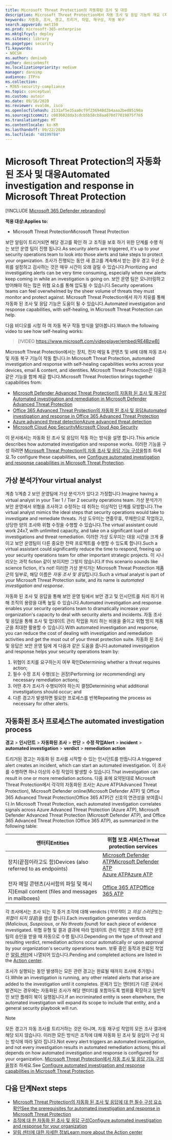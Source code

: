 ```yaml
---
title: Microsoft Threat Protection의 자동화된 조사 및 대응
description: Microsoft Threat Protection에서 자동 조사 및 응답 기능의 개요 (자동 복구 라고도 함)에 대해 알아봅니다.
keywords: 자동화, 조사, 경고, 트리거, 작업, 재구성, 자동 복구
search.appverid: met150
ms.prod: microsoft-365-enterprise
ms.mktglfcycl: deploy
ms.sitesec: library
ms.pagetype: security
f1.keywords:
- NOCSH
ms.author: deniseb
author: denisebmsft
ms.localizationpriority: medium
manager: dansimp
audience: ITPro
ms.collection:
- M365-security-compliance
ms.topic: conceptual
ms.custom: autoir
ms.date: 09/16/2020
ms.reviewer: evaldm, isco
ms.openlocfilehash: 2131af5e35aa0cf9f236940d2b4aaa2bed85190a
ms.sourcegitcommit: c083602dda3cdcb5b58cb8aa070d77019075f765
ms.translationtype: MT
ms.contentlocale: ko-KR
ms.lasthandoff: 09/22/2020
ms.locfileid: "48199784"
---
```

# <a name="automated-investigation-and-response-in-microsoft-threat-protection"></a><span data-ttu-id="27050-104">Microsoft Threat Protection의 자동화된 조사 및 대응</span><span class="sxs-lookup"><span data-stu-id="27050-104">Automated investigation and response in Microsoft Threat Protection</span></span>

[!INCLUDE [Microsoft 365 Defender rebranding](../includes/microsoft-defender.md)]


<span data-ttu-id="27050-105">**적용 대상:**</span><span class="sxs-lookup"><span data-stu-id="27050-105">**Applies to:**</span></span>
- <span data-ttu-id="27050-106">Microsoft Threat Protection</span><span class="sxs-lookup"><span data-stu-id="27050-106">Microsoft Threat Protection</span></span>

<span data-ttu-id="27050-107">보안 알림이 트리거되면 해당 경고를 확인 하 고 조직을 보호 하기 위한 단계를 수행 하는 보안 운영 팀이 진행 됩니다.</span><span class="sxs-lookup"><span data-stu-id="27050-107">As security alerts are triggered, it's up to your security operations team to look into those alerts and take steps to protect your organization.</span></span> <span data-ttu-id="27050-108">조사가 진행되는 동안 새 경고를 계속해서 받는 경우 경고 우선 순위를 설정하고 검사하는 것은 매우 시간이 오래 걸릴 수 있습니다.</span><span class="sxs-lookup"><span data-stu-id="27050-108">Prioritizing and investigating alerts can be very time consuming, especially when new alerts keep coming in while an investigation is going on.</span></span> <span data-ttu-id="27050-109">보안 운영 팀은 모니터링하고 방어해야 하는 많은 위협 요소를 통해 압도될 수 있습니다.</span><span class="sxs-lookup"><span data-stu-id="27050-109">Security operations teams can feel overwhelmed by the sheer volume of threats they must monitor and protect against.</span></span> <span data-ttu-id="27050-110">Microsoft Threat Protection에서 자가 치유를 통해 자동화 된 조사 및 응답 기능은 도움이 될 수 있습니다.</span><span class="sxs-lookup"><span data-stu-id="27050-110">Automated investigation and response capabilities, with self-healing, in Microsoft Threat Protection can help.</span></span>

<span data-ttu-id="27050-111">다음 비디오를 시청 하 여 자동 복구 작동 방식을 알아봅니다.</span><span class="sxs-lookup"><span data-stu-id="27050-111">Watch the following video to see how self-healing works:</span></span>

> [!VIDEO https://www.microsoft.com/videoplayer/embed/RE4BzwB]

<span data-ttu-id="27050-112">Microsoft Threat Protection에서는 장치, 전자 메일 & 콘텐츠 및 id에 대해 자동 조사 및 자동 복구 기능이 작동 합니다.</span><span class="sxs-lookup"><span data-stu-id="27050-112">In Microsoft Threat Protection, automated investigation and response with self-healing capabilities works across your devices, email & content, and identities.</span></span> <span data-ttu-id="27050-113">Microsoft Threat Protection은 다음과 같은 기능을 함께 제공 합니다.</span><span class="sxs-lookup"><span data-stu-id="27050-113">Microsoft Threat Protection brings together capabilities from:</span></span> 
- [<span data-ttu-id="27050-114">Microsoft Defender Advanced Threat Protection의 자동화 된 조사 및 재구성</span><span class="sxs-lookup"><span data-stu-id="27050-114">Automated investigation and remediation in Microsoft Defender Advanced Threat Protection</span></span>](https://docs.microsoft.com/windows/security/threat-protection/microsoft-defender-atp/automated-investigations)
- [<span data-ttu-id="27050-115">Office 365 Advanced Threat Protection의 자동화 된 조사 및 응답</span><span class="sxs-lookup"><span data-stu-id="27050-115">Automated investigation and response in Office 365 Advanced Threat Protection</span></span>](https://docs.microsoft.com/microsoft-365/security/office-365-security/office-365-air)
- [<span data-ttu-id="27050-116">Azure advanced threat detection</span><span class="sxs-lookup"><span data-stu-id="27050-116">Azure advanced threat detection</span></span>](https://docs.microsoft.com/azure/security/fundamentals/threat-detection)
- [<span data-ttu-id="27050-117">Microsoft Cloud App Security</span><span class="sxs-lookup"><span data-stu-id="27050-117">Microsoft Cloud App Security</span></span>](https://docs.microsoft.com/cloud-app-security/what-is-cloud-app-security)
 
<span data-ttu-id="27050-118">이 문서에서는 자동화 된 조사 및 응답이 작동 하는 방식을 설명 합니다.</span><span class="sxs-lookup"><span data-stu-id="27050-118">This article describes how automated investigation and response works.</span></span> <span data-ttu-id="27050-119">이러한 기능을 구성 하려면 [Microsoft Threat Protection의 자동 조사 및 응답 기능 구성을](mtp-configure-auto-investigation-response.md)참조 하세요.</span><span class="sxs-lookup"><span data-stu-id="27050-119">To configure these capabilities, see [Configure automated investigation and response capabilities in Microsoft Threat Protection](mtp-configure-auto-investigation-response.md).</span></span>

## <a name="your-virtual-analyst"></a><span data-ttu-id="27050-120">가상 분석가</span><span class="sxs-lookup"><span data-stu-id="27050-120">Your virtual analyst</span></span>

<span data-ttu-id="27050-121">계층 1/계층 2 보안 운영팀에 가상 분석가가 있다고 가정합니다.</span><span class="sxs-lookup"><span data-stu-id="27050-121">Imagine having a virtual analyst in your Tier 1 / Tier 2 security operations team.</span></span> <span data-ttu-id="27050-122">가상 분석가가 보안 운영에서 위협을 조사하고 수정하는 데 취하는 이상적인 단계를 모방합니다.</span><span class="sxs-lookup"><span data-stu-id="27050-122">The virtual analyst mimics the ideal steps that security operations would take to investigate and remediate threats.</span></span> <span data-ttu-id="27050-123">가상 도우미는 연중무휴, 무제한으로 작업하고, 상당한 양의 조사와 위협 수정을 수행할 수 있습니다.</span><span class="sxs-lookup"><span data-stu-id="27050-123">The virtual assistant could work 24x7, with unlimited capacity, and take on a significant load of investigations and threat remediation.</span></span> <span data-ttu-id="27050-124">이러한 가상 도우미는 대응 시간을 크게 줄이고 보안 운영팀이 다른 중요한 전략 프로젝트를 수행할 수 있도록 합니다.</span><span class="sxs-lookup"><span data-stu-id="27050-124">Such a virtual assistant could significantly reduce the time to respond, freeing up your security operations team for other important strategic projects.</span></span> <span data-ttu-id="27050-125">이 시나리오는 과학 fiction 같이 보이지만 그렇지 않습니다.</span><span class="sxs-lookup"><span data-stu-id="27050-125">If this scenario sounds like science fiction, it's not!</span></span> <span data-ttu-id="27050-126">이러한 가상 분석가는 Microsoft Threat Protection 제품군의 일부로, 해당 이름은 *자동 조사 및 응답*입니다.</span><span class="sxs-lookup"><span data-stu-id="27050-126">Such a virtual analyst is part of your Microsoft Threat Protection suite, and its name is *automated investigation and response*.</span></span>

<span data-ttu-id="27050-127">자동화 된 조사 및 응답을 통해 보안 운영 팀에서 보안 경고 및 인시던트를 처리 하기 위해 조직의 용량을 대폭 높일 수 있습니다.</span><span class="sxs-lookup"><span data-stu-id="27050-127">Automated investigation and response enables your security operations team to dramatically increase your organization's capacity to deal with security alerts and incidents.</span></span> <span data-ttu-id="27050-128">자동 조사 및 응답을 통해 조사 및 업데이트 관리 작업을 처리 하는 비용을 줄이고 위협 방지 제품군을 최대한 활용할 수 있습니다.</span><span class="sxs-lookup"><span data-stu-id="27050-128">With automated investigation and response, you can reduce the cost of dealing with investigation and remediation activities and get the most out of your threat protection suite.</span></span> <span data-ttu-id="27050-129">자동화 된 조사 및 응답은 보안 운영 팀에 게 다음과 같은 도움을 줍니다.</span><span class="sxs-lookup"><span data-stu-id="27050-129">automated investigation and response helps your security operations team by:</span></span>

1. <span data-ttu-id="27050-130">위협이 조치를 요구하는지 여부 확인</span><span class="sxs-lookup"><span data-stu-id="27050-130">Determining whether a threat requires action;</span></span>
2. <span data-ttu-id="27050-131">필수 수정 조치 수행(또는 권장)</span><span class="sxs-lookup"><span data-stu-id="27050-131">Performing (or recommending) any necessary remediation actions;</span></span>
3. <span data-ttu-id="27050-132">어떤 추가 조사가 수행되어야 하는지 결정</span><span class="sxs-lookup"><span data-stu-id="27050-132">Determining what additional investigations should occur; and</span></span>
4. <span data-ttu-id="27050-133">다른 경고가 발생하면 필요한 프로세스를 반복</span><span class="sxs-lookup"><span data-stu-id="27050-133">Repeating the process as necessary for other alerts.</span></span>

## <a name="the-automated-investigation-process"></a><span data-ttu-id="27050-134">자동화된 조사 프로세스</span><span class="sxs-lookup"><span data-stu-id="27050-134">The automated investigation process</span></span>

<span data-ttu-id="27050-135">**경고** > **인시던트** > **자동화된 조사** > **판단** > **수정 작업**</span><span class="sxs-lookup"><span data-stu-id="27050-135">**Alert** > **incident** > **automated investigation** > **verdict** > **remediation action**</span></span>

<span data-ttu-id="27050-136">트리거된 경고는 자동화 된 조사를 시작할 수 있는 인시던트를 만듭니다.</span><span class="sxs-lookup"><span data-stu-id="27050-136">A triggered alert creates an incident, which can start an automated investigation.</span></span> <span data-ttu-id="27050-137">이 조사를 수행하면 하나 이상의 수정 작업이 발생할 수 있습니다.</span><span class="sxs-lookup"><span data-stu-id="27050-137">That investigation can result in one or more remediation actions.</span></span> <span data-ttu-id="27050-138">다음 표에 요약된대로 Microsoft Threat Protection에서 각각의 자동화된 조사는 Azure ATP(Advanced Threat Protection), Microsoft Defender online(Microsoft Defender ATP) 및 Office 365 Advanced Threat Protection(Office 365 ATP)간 신호의 연관성을 보여줍니다.</span><span class="sxs-lookup"><span data-stu-id="27050-138">In Microsoft Threat Protection, each automated investigation correlates signals across Azure Advanced Threat Protection (Azure ATP), Microsoft Defender Advanced Threat Protection (Microsoft Defender ATP), and Office 365 Advanced Threat Protection (Office 365 ATP), as summarized in the following table:</span></span> 

|<span data-ttu-id="27050-139">엔터티</span><span class="sxs-lookup"><span data-stu-id="27050-139">Entities</span></span> |<span data-ttu-id="27050-140">위협 보호 서비스</span><span class="sxs-lookup"><span data-stu-id="27050-140">Threat protection services</span></span>  |
|---------|---------|
|<span data-ttu-id="27050-141">장치(끝점이라고도 함)</span><span class="sxs-lookup"><span data-stu-id="27050-141">Devices (also referred to as endpoints)</span></span>     |[<span data-ttu-id="27050-142">Microsoft Defender ATP</span><span class="sxs-lookup"><span data-stu-id="27050-142">Microsoft Defender ATP</span></span>](https://docs.microsoft.com/windows/security/threat-protection/microsoft-defender-atp/automated-investigations)<br/>[<span data-ttu-id="27050-143">Azure ATP</span><span class="sxs-lookup"><span data-stu-id="27050-143">Azure ATP</span></span>](https://docs.microsoft.com/azure-advanced-threat-protection/what-is-atp) |      
|<span data-ttu-id="27050-144">전자 메일 콘텐츠(사서함의 파일 및 메시지)</span><span class="sxs-lookup"><span data-stu-id="27050-144">Email content (files and messages in mailboxes)</span></span>     |[<span data-ttu-id="27050-145">Office 365 ATP</span><span class="sxs-lookup"><span data-stu-id="27050-145">Office 365 ATP</span></span>](https://docs.microsoft.com/microsoft-365/security/office-365-security/office-365-atp)         |

<span data-ttu-id="27050-146">각 조사에서는 조사 되는 각 증거 조각에 대해 verdicts (*악의적*이 고 *의심 스러운*또는 *위협이 되지 않음*)을 생성 합니다.</span><span class="sxs-lookup"><span data-stu-id="27050-146">Each investigation generates verdicts (*Malicious*, *Suspicious*, or *No threats found*) for each piece of evidence investigated.</span></span> <span data-ttu-id="27050-147">위협 유형 및 결과 결과에 따라 업데이트 관리 작업은 조직의 보안 운영 팀의 승인을 받을 때 자동으로 수행 됩니다.</span><span class="sxs-lookup"><span data-stu-id="27050-147">Depending on the type of threat and resulting verdict, remediation actions occur automatically or upon approval by your organization's security operations team.</span></span> <span data-ttu-id="27050-148">보류 중인 동작과 완료된 작업은 [알림 센터](mtp-action-center.md)에 나열되어 있습니다.</span><span class="sxs-lookup"><span data-stu-id="27050-148">Pending and completed actions are listed in the [Action center](mtp-action-center.md).</span></span>

<span data-ttu-id="27050-149">조사가 실행되는 동안 발생하는 모든 관련 경고는 완료될 때까지 조사에 추가됩니다.</span><span class="sxs-lookup"><span data-stu-id="27050-149">While an investigation is running, any other related alerts that arise are added to the investigation until it completes.</span></span> <span data-ttu-id="27050-150">문제가 있는 엔터티가 다른 곳에서 발견되는 경우에는 자동화된 조사가 해당 엔터티를 포함하도록 범위를 확장하고 일반적인 보안 플레이 북이 실행됩니다.</span><span class="sxs-lookup"><span data-stu-id="27050-150">If an incriminated entity is seen elsewhere, the automated investigation will expand its scope to include that entity, and a general security playbook will run.</span></span> 

> [!NOTE]
> <span data-ttu-id="27050-151">모든 경고가 자동 조사를 트리거하는 것은 아니며, 자동 재구성 작업의 모든 조사 결과에 해당 되지 않습니다. 이러한 모든 방식은 조직에 대해 자동화 된 조사 및 응답이 구성 되는 방식에 따라 달라 집니다.</span><span class="sxs-lookup"><span data-stu-id="27050-151">Not every alert triggers an automated investigation, and not every investigation results in automated remediation actions; this all depends on how automated investigation and response is configured for your organization.</span></span> <span data-ttu-id="27050-152">[Microsoft Threat Protection에서 자동 조사 및 응답 기능 구성을](mtp-configure-auto-investigation-response.md)참조 하세요.</span><span class="sxs-lookup"><span data-stu-id="27050-152">See [Configure automated investigation and response capabilities in Microsoft Threat Protection](mtp-configure-auto-investigation-response.md).</span></span>


## <a name="next-steps"></a><span data-ttu-id="27050-153">다음 단계</span><span class="sxs-lookup"><span data-stu-id="27050-153">Next steps</span></span>

- [<span data-ttu-id="27050-154">Microsoft Threat Protection의 자동화 된 조사 및 응답에 대 한 필수 구성 요소 확인</span><span class="sxs-lookup"><span data-stu-id="27050-154">See the prerequisites for automated investigation and response in Microsoft Threat Protection</span></span>](mtp-configure-auto-investigation-response.md#prerequisites-for-automated-investigation-and-response-in-microsoft-threat-protection)
- [<span data-ttu-id="27050-155">조직에 대 한 자동화 된 조사 및 응답 구성</span><span class="sxs-lookup"><span data-stu-id="27050-155">Configure automated investigation and response for your organization</span></span>](mtp-configure-auto-investigation-response.md)
- [<span data-ttu-id="27050-156">알림 센터에 대한 자세한 정보</span><span class="sxs-lookup"><span data-stu-id="27050-156">Learn more about the Action center</span></span>](mtp-action-center.md)
